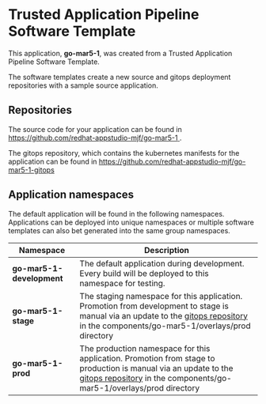 # Trusted Application Pipeline Software Template

This application, **go-mar5-1**, was created from a Trusted Application Pipeline Software Template.

The software templates create a new source and gitops deployment repositories with a sample source application. 

## Repositories

The source code for your application can be found in [https://github.com/redhat-appstudio-mjf/go-mar5-1 ](https://github.com/redhat-appstudio-mjf/go-mar5-1 ).
 
The gitops repository, which contains the kubernetes manifests for the application can be found in 
[https://github.com/redhat-appstudio-mjf/go-mar5-1-gitops ](https://github.com/redhat-appstudio-mjf/go-mar5-1-gitops ) 

## Application namespaces 

The default application will be found in the following namespaces. Applications can be deployed into unique namespaces or multiple software templates can also bet generated into the same group namespaces.  

|  Namespace   |  Description   |  
| -------- | -------- |   
| **go-mar5-1-development** | The default application during development. Every build will be deployed to this namespace for testing. | 
| **go-mar5-1-stage** | The staging namespace for this application. Promotion from development to stage is manual via an update to the [gitops repository](https://github.com/redhat-appstudio-mjf/go-mar5-1-gitops ) in the components/go-mar5-1/overlays/prod directory |  
| **go-mar5-1-prod** | The production namespace for this application. Promotion from stage to production is manual via an update to the [gitops repository](https://github.com/redhat-appstudio-mjf/go-mar5-1-gitops ) in the components/go-mar5-1/overlays/prod directory | 